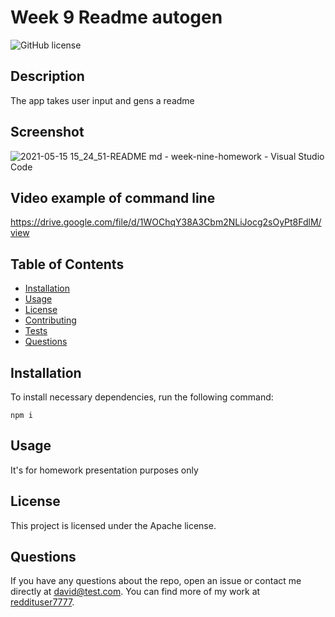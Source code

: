 # Week 9 Readme autogen
![GitHub license](https://img.shields.io/badge/license-Apache-blue.svg)
    
## Description
The app takes user input and gens a readme

## Screenshot
![2021-05-15 15_24_51-README md - week-nine-homework - Visual Studio Code](https://user-images.githubusercontent.com/1855513/118379755-bf577f80-b591-11eb-9240-16fc4ff83fd1.png)

## Video example of command line
https://drive.google.com/file/d/1WOChqY38A3Cbm2NLiJocg2sOyPt8FdlM/view
    
## Table of Contents
* [Installation](#installation)
* [Usage](#usage)
* [License](#license)
* [Contributing](#contributing)
* [Tests](#tests)
* [Questions](#questions)

## Installation
To install necessary dependencies, run the following command:

```
npm i
```

## Usage
It's for homework presentation purposes only

## License
This project is licensed under the Apache license.

## Questions
If you have any questions about the repo, open an issue or contact me directly at david@test.com. You can find more of my work at [reddituser7777](https://github.com/reddituser7777).

